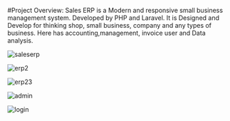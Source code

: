  #Project Overview: 
Sales ERP is a Modern and responsive small business management system. Developed by PHP and Laravel. It is Designed and Develop for thinking shop, small business, company and any types of business. Here has accounting,management, invoice user and Data analysis.

![saleserp](https://user-images.githubusercontent.com/25568503/65633659-6b83d580-dffe-11e9-90f4-a1083e094165.png)

![erp2](https://user-images.githubusercontent.com/25568503/65633750-9e2dce00-dffe-11e9-9653-6a65086e284e.png)

![erp23](https://user-images.githubusercontent.com/25568503/65633890-e816b400-dffe-11e9-8442-fb977552d5e6.png)

![admin](https://user-images.githubusercontent.com/25568503/65634018-28763200-dfff-11e9-967b-b6ec401147df.png)

![login](https://user-images.githubusercontent.com/25568503/65634125-5fe4de80-dfff-11e9-9639-18255ce948b1.png)




